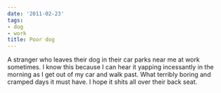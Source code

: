 ```yaml
---
date: '2011-02-23'
tags:
- dog
- work
title: Poor dog
---
```


A stranger who leaves their dog in their car parks near me at work sometimes. I know this because I can hear it yapping incessantly in the morning as I get out of my car and walk past. What terribly boring and cramped days it must have. I hope it shits all over their back seat.
